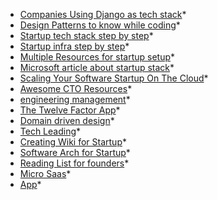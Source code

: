 * [Companies Using Django as tech stack](https://www.reddit.com/r/django/comments/vreyxi/which_startups_are_made_using_django/)*
* [Design Patterns to know while coding](https://github.com/DovAmir/awesome-design-patterns)*
* [Startup tech stack step by step](https://research.aimultiple.com/startup-tech-stack/)*
* [Startup infra step by step](https://vadimkravcenko.com/shorts/infrastructure-from-zero-to-enterprise/)*
* [Multiple Resources for startup setup](https://medium.com/@jojoooo/learning-from-building-the-tech-stacks-of-5-startups-and-giving-back-to-the-community-1-17-19d84c088e1e)*
* [Microsoft article about startup stack](https://learn.microsoft.com/en-us/azure/architecture/example-scenario/startups/core-startup-stack)*
* [Scaling Your Software Startup On The Cloud](https://medium.com/@mikesparr/scaling-your-software-startup-on-the-cloud-part-1-of-3-17bbb23c589c)*
* [Awesome CTO Resources](https://github.com/mateusz-brainhub/awesome-cto-resources/blob/master/README.md)*
* [engineering management](https://github.com/kdeldycke/awesome-engineering-team-management?tab=readme-ov-file#the-technical-engineering-manager)*
* [The Twelve Factor App](http://12factor.net/)*
* [Domain driven design](https://github.com/PeterCookDev/TechLeading/blob/master/topics/BridgingTheGap.md)*
* [Tech Leading](https://github.com/PeterCookDev/TechLeading?tab=readme-ov-file)*
* [Creating Wiki for Startup](https://themythicalengineer.com/how-to-setup-self-hosted-wiki-for-your-startup.html)*
* [Software Arch for Startup](https://appventuretime.blog/how-to-design-software-architecture-for-startups)*
* [Reading List for founders](https://www.linkedin.com/posts/yrebryk_top-11-blogs-for-founders-and-anyone-interested-activity-7273309948187410432-bV8p/?utm_source=share&utm_medium=member_ios)*
* [Micro Saas]()*
* [App](https://www.youtube.com/watch?v=loXc0Tyi4R4)*
